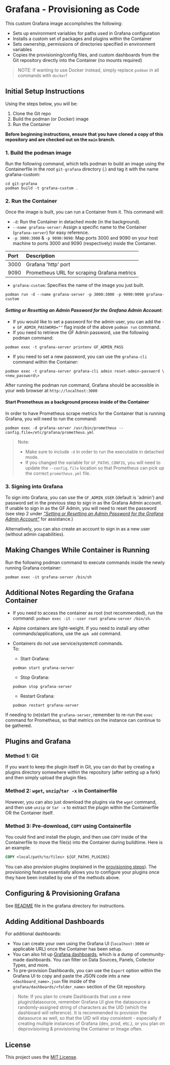 # Grafana - Provisioning as Code
This custom Grafana image accomplishes the following:
- Sets up environment variables for paths used in Grafana configuration
- Installs a custom set of packages and plugins within the Container
- Sets ownership, permissions of directories specified in environment variables
- Copies the provisioning/config files, and custom dashboards from the Git repository directly into the Container (no mounts required)

> NOTE: If wanting to use Docker instead, simply replace `podman` in all commands with `docker`!

## Initial Setup Instructions
Using the steps below, you will be:
1. Clone the Git repo
2. Build the podman (or Docker) image
3. Run the Container

**Before beginning instructions, ensure that you have cloned a copy of this repository and are checked out on the `main` branch.**

### 1. Build the podman image
Run the following command, which tells podman to build an image using the Containerfile in the _root_ `git-grafana` directory (.) and tag it with the name grafana-custom:

```shell
cd git-grafana
podman build -t grafana-custom .
```

### 2. Run the Container
Once the image is built, you can run a Container from it. This command will:

- `-d`: Run the Container in detached mode (in the background).
- `--name grafana-server`: Assign a specific name to the Container (`grafana-server`) for easy reference.
- `-p 3000:3000` & `-p 9090:9090`: Map ports 3000 and 9090 on your host machine to ports 3000 and 9090 (respectively) inside the Container.

| Port | Description                                 |
|:-----|:--------------------------------------------|
| 3000 | Grafana 'http' port                         |
| 9090 | Prometheus URL for scraping Grafana metrics |

- `grafana-custom`: Specifies the name of the image you just built.

```shell
podman run -d --name grafana-server -p 3000:3000 -p 9090:9090 grafana-custom
```

#### _Setting or Resetting an Admin Password for the Grafana Admin Account:_

- If you would like to set a password for the admin user, you can add the `-e GF_ADMIN_PASSWORD=""` flag inside of the above `podman run` command. 
- If you need to retrieve the GF Admin password, use the following podman command:
```shell
podman exec -t grafana-server printenv GF_ADMIN_PASS
```
- If you need to set a new password, you can use the `grafana-cli` command within the Container:
```shell
podman exec -t grafana-server grafana-cli admin reset-admin-password \<new_password\>
```

After running the podman run command, Grafana should be accessible in your web browser at `http://localhost:3000`

#### Start Prometheus as a background process inside of the Container

In order to have Prometheus scrape metrics for the Container that is running Grafana, you will need to run the command:
```shell
podman exec -d grafana-server /usr/bin/prometheus --config.file=/etc/grafana/prometheus.yml
```
> Note:
> - Make sure to include `-d` in order to run the executable in detached mode.
> - If you changed the variable for `GF_PATHS_CONFIG`, you will need to update the `--config.file` location so that Prometheus can pick up the correct `prometheus.yml` file.

### 3. Signing into Grafana
To sign into Grafana, you can use the `GF_ADMIN_USER` (default is 'admin') and password set in the previous step to sign in as the Grafana Admin account. If unable to sign in as the GF Admin, you will need to reset the password (see step 2 under [_"Setting or Resetting an Admin Password for the Grafana Admin Account"_](#setting-or-resetting-an-admin-password-for-the-grafana-admin-account) for assistance.)

Alternatively, you can also create an account to sign in as a new user (without admin capabilities).

## Making Changes While Container is Running
Run the following podman command to execute commands inside the newly running Grafana container:

```shell
podman exec -it grafana-server /bin/sh
```

## Additional Notes Regarding the Grafana Container
- If you need to access the container as root (not recommended), run the command: `podman exec -it --user root grafana-server /bin/sh`.

- Alpine containers are light-weight. If you need to install any other commands/applications, use the `apk add` command.

- Containers do not use service/systemctl commands. <br>
  To:
    * Start Grafana: 
    ```shell
    podman start grafana-server
    ```
    * Stop Grafana: 
    ```shell
    podman stop grafana-server
    ```
    * Restart Grafana: 
    ```shell
    podman restart grafana-server
    ```
If needing to (re)start the `grafana-server`, remember to re-run the `exec` command for Prometheus, so that metrics on the instance can continue to be gathered.

## Plugins and Grafana

### Method 1: Git
If you want to keep the plugin itself in Git, you can do that by creating a plugins directory somewhere within the repository (after setting up a fork) and then simply upload the plugin files.

### Method 2: `wget`, `unzip`/`tar -x` in Containerfile
However, you can also just download the plugins via the `wget` command, and then use `unzip` or `tar -x` to extract the plugin within the Containerfile OR the Container itself.

### Method 3: Pre-download, `COPY` using Containerfile
You could find and install the plugin, and then use `COPY` inside of the Containerfile to move the file(s) into the Container during buildtime. Here is an example:
```dockerfile
COPY <local/path/to/files> ${GF_PATHS_PLUGINS}
```

You can also provision plugins (explained in the [provisioning steps](grafana/README.md#provisioning-grafana)). The provisioning feature essentially allows you to configure your plugins once they have been installed by one of the methods above.

## Configuring & Provisioning Grafana

See [README](grafana/README.md) file in the grafana directory for instructions.

## Adding Additional Dashboards

For additional dashboards:
- You can create your own using the Grafana UI (`localhost:3000` or applicable URL) once the Container has been setup.
- You can also hit up [Grafana dashboards](https://grafana.com/grafana/dashboards/), which is a dump of community-made dashboards. You can filter on Data Sources, Panels, Collector Types, and more.
- To pre-provision Dashboards, you can use the `Export` option within the Grafana UI to copy and paste the JSON code into a new `<dashboard_name>.json` file inside of the `grafana/dashboards/<folder_name>` section of the Git repository.

> Note: If you plan to create Dashboards that use a new plugin/datasource, remember Grafana UI give the datasource a randomly-assigned string of characters as the UID (which the dashboard will reference). It is recommended to provision the datasource as well, so that the UID will stay consistent - especially if creating multiple instances of Grafana (dev, prod, etc.), or you plan on deprovisioning & provisioning the Container or Image often.

## License
This project uses the [MIT License](./LICENSE).